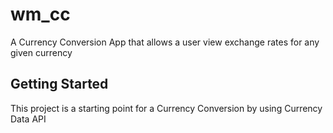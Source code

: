 # wm_cc

A Currency Conversion App that allows a user view exchange rates for any given currency

## Getting Started

This project is a starting point for a Currency Conversion by using Currency Data API
